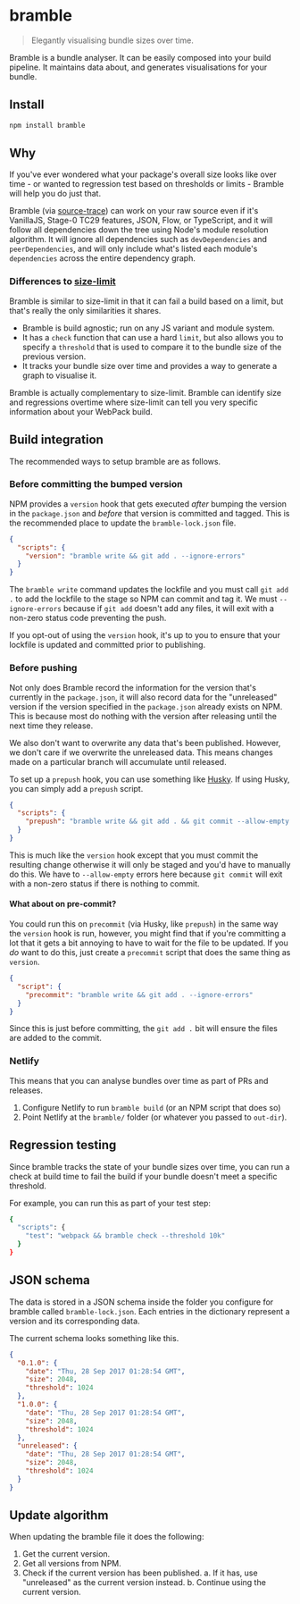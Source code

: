 # bramble

> Elegantly visualising bundle sizes over time.

Bramble is a bundle analyser. It can be easily composed into your build pipeline. It maintains data about, and generates visualisations for your bundle.

## Install

```sh
npm install bramble
```

## Why

If you've ever wondered what your package's overall size looks like over time - or wanted to regression test based on thresholds or limits - Bramble will help you do just that.

Bramble (via [source-trace](https://github.com/treshugart/source-trace)) can work on your raw source even if it's VanillaJS, Stage-0 TC29 features, JSON, Flow, or TypeScript, and it will follow all dependencies down the tree using Node's module resolution algorithm. It will ignore all dependencies such as `devDependencies` and `peerDependencies`, and will only include what's listed each module's `dependencies` across the entire dependency graph.

### Differences to [size-limit](https://github.com/ai/size-limit)

Bramble is similar to size-limit in that it can fail a build based on a limit, but that's really the only similarities it shares.

- Bramble is build agnostic; run on any JS variant and module system.
- It has a `check` function that can use a hard `limit`, but also allows you to specify a `threshold` that is used to compare it to the bundle size of the previous version.
- It tracks your bundle size over time and provides a way to generate a graph to visualise it.

Bramble is actually complementary to size-limit. Bramble can identify size and regressions overtime where size-limit can tell you very specific information about your WebPack build.

## Build integration

The recommended ways to setup bramble are as follows.

### Before committing the bumped version

NPM provides a `version` hook that gets executed *after* bumping the version in the `package.json` and *before* that version is committed and tagged. This is the recommended place to update the `bramble-lock.json` file.

```json
{
  "scripts": {
    "version": "bramble write && git add . --ignore-errors"
  }
}
```

The `bramble write` command updates the lockfile and you must call `git add .` to add the lockfile to the stage so NPM can commit and tag it. We must `--ignore-errors` because if `git add` doesn't add any files, it will exit with a non-zero status code preventing the push.

If you opt-out of using the `version` hook, it's up to you to ensure that your lockfile is updated and committed prior to publishing.

### Before pushing

Not only does Bramble record the information for the version that's currently in the `package.json`, it will also record data for the "unreleased" version if the version specified in the `package.json` already exists on NPM. This is because most do nothing with the version after releasing until the next time they release.

We also don't want to overwrite any data that's been published. However, we don't care if we overwrite the unreleased data. This means changes made on a particular branch will accumulate until released.

To set up a `prepush` hook, you can use something like [Husky](https://github.com/typicode/husky). If using Husky, you can simply add a `prepush` script.

```json
{
  "scripts": {
    "prepush": "bramble write && git add . && git commit --allow-empty -am 'Update bramble-lock.json.'"
  }
}
```

This is much like the `version` hook except that you must commit the resulting change otherwise it will only be staged and you'd have to manually do this. We have to `--allow-empty` errors here because `git commit` will exit with a non-zero status if there is nothing to commit.

#### What about on pre-commit?

You could run this on `precommit` (via Husky, like `prepush`) in the same way the `version` hook is run, however, you might find that if you're committing a lot that it gets a bit annoying to have to wait for the file to be updated. If you *do* want to do this, just create a `precommit` script that does the same thing as `version`.

```json
{
  "script": {
    "precommit": "bramble write && git add . --ignore-errors"
  }
}
```

Since this is just before committing, the `git add .` bit will ensure the files are added to the commit.

### Netlify

This means that you can analyse bundles over time as part of PRs and releases.

1. Configure Netlify to run `bramble build` (or an NPM script that does so)
2. Point Netlify at the `bramble/` folder (or whatever you passed to `out-dir`).

## Regression testing

Since bramble tracks the state of your bundle sizes over time, you can run a check at build time to fail the build if your bundle doesn't meet a specific threshold.

For example, you can run this as part of your test step:

```sh
{
  "scripts": {
    "test": "webpack && bramble check --threshold 10k"
  }
}
```

## JSON schema

The data is stored in a JSON schema inside the folder you configure for bramble called `bramble-lock.json`. Each entries in the dictionary represent a version and its corresponding data.

The current schema looks something like this.

```json
{
  "0.1.0": {
    "date": "Thu, 28 Sep 2017 01:28:54 GMT",
    "size": 2048,
    "threshold": 1024
  },
  "1.0.0": {
    "date": "Thu, 28 Sep 2017 01:28:54 GMT",
    "size": 2048,
    "threshold": 1024
  },
  "unreleased": {
    "date": "Thu, 28 Sep 2017 01:28:54 GMT",
    "size": 2048,
    "threshold": 1024
  }
}
```

## Update algorithm

When updating the bramble file it does the following:

1. Get the current version.
2. Get all versions from NPM.
3. Check if the current version has been published.
  a. If it has, use "unreleased" as the current version instead.
  b. Continue using the current version.
